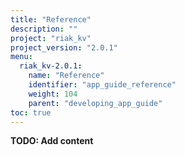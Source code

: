 ```yaml
---
title: "Reference"
description: ""
project: "riak_kv"
project_version: "2.0.1"
menu:
  riak_kv-2.0.1:
    name: "Reference"
    identifier: "app_guide_reference"
    weight: 104
    parent: "developing_app_guide"
toc: true
---
```


**TODO: Add content**
